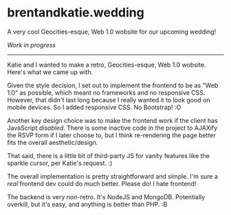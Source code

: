 brentandkatie.wedding
=====================

A very cool Geocities-esque, Web 1.0 wobsite for our upcoming wedding!

_Work in progress_

----------------------------------------------------------------------

Katie and I wanted to make a retro, Geocities-esque, Web 1.0 wobsite.
Here's what we came up with.

Given the style decision, I set out to implement the frontend to be as
"Web 1.0" as possible, which meant no frameworks and no responsive CSS.
However, that didn't last long because I really wanted it to look good
on mobile devices. So I added responsive CSS. No Bootstrap! :O

Another key design choice was to make the frontend work if the client
has JavaScript _disabled_. There is some inactive code in the project
to AJAXify the RSVP form if I later choose to, but I think re-rendering
the page better fits the overall aesthetic/design.

That said, there is a little bit of third-party JS for vanity features
like the sparkle cursor, per Katie's request. :)

The overall implementation is pretty straightforward and simple. I'm sure
a *real* frontend dev could do much better. Please do! I hate frontend!

The backend is very _non_-retro. It's NodeJS and MongoDB. Potentially
overkill, but it's easy, and anything is better than PHP. :B
